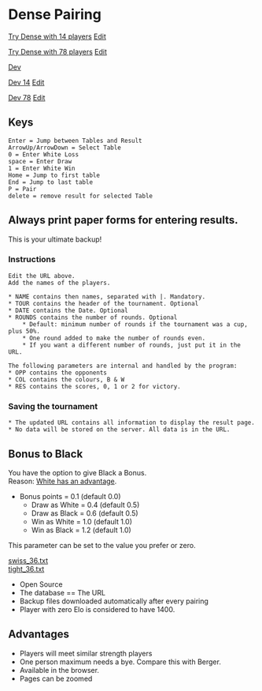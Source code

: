 # Dense Pairing

[Try Dense with 14 players](https://christernilsson.github.io/Dense/?TOUR=Klass_1&DATE=2024-05-28&ROUNDS=8&ROUND=0&SP=0.0&TPP=30&PPP=60&PLAYERS=(1825|JOHANSSON_Lennart_B.)(1697|BJÖRKDAHL_Göran)(1684|SILINS_Peteris)(1681|STOLOV_Leonid)(1644|PETTERSSON_Lars-Åke)(1598|AIKIO_Onni)(1598|ISRAEL_Dan)(1583|PERSSON_Kjell)(1561|LILJESTRÖM_Tor)(1559|LEHVONEN_Jouko)(1539|ANDERSSON_Lars_Owe)(1535|ÅBERG_Lars-Erik)(1532|ANTONSSON_Görgen)(1400|STRÖMBÄCK_Henrik)) [Edit](https://github.com/ChristerNilsson/Dense/blob/main/tournaments/14.txt)  

[Try Dense with 78 players](https://christernilsson.github.io/Dense/?TOUR=Tyresö_Open_2024&DATE=2024-05-03&ROUNDS=8&ROUND=0&SP=0.0&PLAYERS=(2416|Hampus_Sörensen)(2413|Michael_Wiedenkeller)(2366|Joar_Ölund)(2335|Joar_Östlund)(2272|Vidar_Grahn)(2235|Leo_Crevatin)(2213|Daniel_Vesterbaek_Pedersen)(2141|Victor_Muntean)(2113|Filip_Björkman)(2109|Vidar_Seiger)(2108|Pratyush_Tripathi)(2093|Erik_Dingertz)(2076|Michael_Duke)(2065|Matija_Sakic)(2048|Michael_Mattsson)(2046|Lukas_Willstedt)(2039|Lavinia_Valcu)(2035|Oliver_Nilsson)(2031|Lennart_Evertsson)(2022|Jussi_Jakenberg)(2001|Aryan_Banerjee)(1985|Tim_Nordenfur)(1977|Elias_Kingsley)(1954|Per_Isaksson)(1944|Cristine_Rose_Mariano)(1936|Lo_Ljungros)(1923|Herman_Enholm)(1907|Carina_Wickström)(1897|Joel_Åhfeldt)(1896|Stefan_Nyberg)(1893|Hans_Rånby)(1889|Mikael_Blom)(1886|Joar_Berglund)(1885|Mikael_Helin)(1880|Olle_Ålgars)(1878|Jesper_Borin)(1871|Khaschuluu_Sergelenbaatar)(1852|Roy_Karlsson)(1848|Fredrik_Möllerström)(1846|Kenneth_Fahlberg)(1835|Peder_Gedda)(1833|Karam_Masoudi)(1828|Christer_Johansson)(1827|Anders_Kallin)(1818|Morris_Bergqvist)(1803|Martti_Hamina)(1800|Björn_Löfström)(1796|Nicholas_Bychkov_Zwahlen)(1794|Jonas_Sandberg)(1793|Rohan_Gore)(1787|Kjell_Jernselius)(1783|Radu_Cernea)(1778|Mukhtar_Jamshedi)(1768|Neo_Malmquist)(1763|Joacim_Hultin)(1761|Lars-Åke_Pettersson)(1748|André_J_Lindebaum)(1733|Lars_Eriksson)(1733|Hugo_Hardwick)(1728|Hugo_Sundell)(1726|Simon_Johansson)(1721|Jouni_Kaunonen)(1709|Eddie_Parteg)(1695|Sid_Van_Den_Brink)(1691|Svante_Nödtveidt)(1688|Anders_Hillbur)(1680|Sayak_Raj_Bardhan)(1671|Salar_Banavi)(1650|Patrik_Wiss)(1641|Anton_Nordenfur)(1624|Jens_Ahlström)(1622|Hanns_Ivar_Uniyal)(1579|Christer_Carmegren)(1575|Christer_Nilsson)(1524|Måns_Nödtveidt)(1480|Karl-Oskar_Rehnberg)(1417|David_Broman)(1406|Vida_Radon)) [Edit](https://github.com/ChristerNilsson/Dense/blob/main/tournaments/78.txt)

[Dev](https://127.0.0.0:5500)

[Dev 14](https://127.0.0.0:5500/?TOUR=Klass_1&DATE=2024-05-28&ROUNDS=8&ROUND=0&SP=0.0&TPP=30&PPP=60&PLAYERS=(1825|JOHANSSON_Lennart_B.)(1697|BJÖRKDAHL_Göran)(1684|SILINS_Peteris)(1681|STOLOV_Leonid)(1644|PETTERSSON_Lars-Åke)(1598|AIKIO_Onni)(1598|ISRAEL_Dan)(1583|PERSSON_Kjell)(1561|LILJESTRÖM_Tor)(1559|LEHVONEN_Jouko)(1539|ANDERSSON_Lars_Owe)(1535|ÅBERG_Lars-Erik)(1532|ANTONSSON_Görgen)(1400|STRÖMBÄCK_Henrik)) [Edit](https://github.com/ChristerNilsson/Dense/blob/main/tournaments/14.txt)  

[Dev 78](https://127.0.0.0:5500/?TOUR=Tyresö_Open_2024&DATE=2024-05-03&ROUNDS=8&ROUND=0&SP=0.0&PLAYERS=(2416|Hampus_Sörensen)(2413|Michael_Wiedenkeller)(2366|Joar_Ölund)(2335|Joar_Östlund)(2272|Vidar_Grahn)(2235|Leo_Crevatin)(2213|Daniel_Vesterbaek_Pedersen)(2141|Victor_Muntean)(2113|Filip_Björkman)(2109|Vidar_Seiger)(2108|Pratyush_Tripathi)(2093|Erik_Dingertz)(2076|Michael_Duke)(2065|Matija_Sakic)(2048|Michael_Mattsson)(2046|Lukas_Willstedt)(2039|Lavinia_Valcu)(2035|Oliver_Nilsson)(2031|Lennart_Evertsson)(2022|Jussi_Jakenberg)(2001|Aryan_Banerjee)(1985|Tim_Nordenfur)(1977|Elias_Kingsley)(1954|Per_Isaksson)(1944|Cristine_Rose_Mariano)(1936|Lo_Ljungros)(1923|Herman_Enholm)(1907|Carina_Wickström)(1897|Joel_Åhfeldt)(1896|Stefan_Nyberg)(1893|Hans_Rånby)(1889|Mikael_Blom)(1886|Joar_Berglund)(1885|Mikael_Helin)(1880|Olle_Ålgars)(1878|Jesper_Borin)(1871|Khaschuluu_Sergelenbaatar)(1852|Roy_Karlsson)(1848|Fredrik_Möllerström)(1846|Kenneth_Fahlberg)(1835|Peder_Gedda)(1833|Karam_Masoudi)(1828|Christer_Johansson)(1827|Anders_Kallin)(1818|Morris_Bergqvist)(1803|Martti_Hamina)(1800|Björn_Löfström)(1796|Nicholas_Bychkov_Zwahlen)(1794|Jonas_Sandberg)(1793|Rohan_Gore)(1787|Kjell_Jernselius)(1783|Radu_Cernea)(1778|Mukhtar_Jamshedi)(1768|Neo_Malmquist)(1763|Joacim_Hultin)(1761|Lars-Åke_Pettersson)(1748|André_J_Lindebaum)(1733|Lars_Eriksson)(1733|Hugo_Hardwick)(1728|Hugo_Sundell)(1726|Simon_Johansson)(1721|Jouni_Kaunonen)(1709|Eddie_Parteg)(1695|Sid_Van_Den_Brink)(1691|Svante_Nödtveidt)(1688|Anders_Hillbur)(1680|Sayak_Raj_Bardhan)(1671|Salar_Banavi)(1650|Patrik_Wiss)(1641|Anton_Nordenfur)(1624|Jens_Ahlström)(1622|Hanns_Ivar_Uniyal)(1579|Christer_Carmegren)(1575|Christer_Nilsson)(1524|Måns_Nödtveidt)(1480|Karl-Oskar_Rehnberg)(1417|David_Broman)(1406|Vida_Radon)) [Edit](https://github.com/ChristerNilsson/Dense/blob/main/tournaments/78.txt)

## Keys

```
Enter = Jump between Tables and Result
ArrowUp/ArrowDown = Select Table
0 = Enter White Loss
space = Enter Draw
1 = Enter White Win
Home = Jump to first table
End = Jump to last table
P = Pair
delete = remove result for selected Table
```

## Always print paper forms for entering results.

This is your ultimate backup!  

### Instructions
	Edit the URL above.  
	Add the names of the players.  

	* NAME contains then names, separated with |. Mandatory.
	* TOUR contains the header of the tournament. Optional
	* DATE contains the Date. Optional
	* ROUNDS contains the number of rounds. Optional
		* Default: minimum number of rounds if the tournament was a cup, plus 50%.
		* One round added to make the number of rounds even.
		* If you want a different number of rounds, just put it in the URL.

	The following parameters are internal and handled by the program:
	* OPP contains the opponents
	* COL contains the colours, B & W
	* RES contains the scores, 0, 1 or 2 for victory.

### Saving the tournament
	* The updated URL contains all information to display the result page.
	* No data will be stored on the server. All data is in the URL.

## Bonus to Black

You have the option to give Black a Bonus.  
Reason: [White has an advantage](https://chess-results.com/tnr816234.aspx?lan=6&art=13&turdet=YES&flag=30).  

* Bonus points       = 0.1 (default 0.0)
	* Draw as White  = 0.4 (default 0.5)
	* Draw as Black  = 0.6 (default 0.5)
	* Win as White   = 1.0 (default 1.0)
	* Win as Black   = 1.2 (default 1.0)

This parameter can be set to the value you prefer or zero.

[swiss_36.txt](swiss_36.txt)  
[tight_36.txt](tight_36.txt)  

* Open Source
* The database == The URL
* Backup files downloaded automatically after every pairing
* Player with zero Elo is considered to have 1400.

## Advantages

* Players will meet similar strength players
* One person maximum needs a bye. Compare this with Berger.
* Available in the browser.
* Pages can be zoomed
